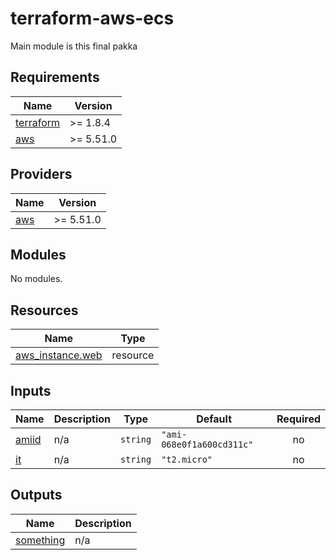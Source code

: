# terraform-aws-ecs
<!-- BEGIN_TF_DOCS -->
Main module is this final pakka

## Requirements

| Name | Version |
|------|---------|
| <a name="requirement_terraform"></a> [terraform](#requirement\_terraform) | >=  1.8.4 |
| <a name="requirement_aws"></a> [aws](#requirement\_aws) | >= 5.51.0 |

## Providers

| Name | Version |
|------|---------|
| <a name="provider_aws"></a> [aws](#provider\_aws) | >= 5.51.0 |

## Modules

No modules.

## Resources

| Name | Type |
|------|------|
| [aws_instance.web](https://registry.terraform.io/providers/hashicorp/aws/latest/docs/resources/instance) | resource |

## Inputs

| Name | Description | Type | Default | Required |
|------|-------------|------|---------|:--------:|
| <a name="input_amiid"></a> [amiid](#input\_amiid) | n/a | `string` | `"ami-068e0f1a600cd311c"` | no |
| <a name="input_it"></a> [it](#input\_it) | n/a | `string` | `"t2.micro"` | no |

## Outputs

| Name | Description |
|------|-------------|
| <a name="output_something"></a> [something](#output\_something) | n/a |
<!-- END_TF_DOCS -->